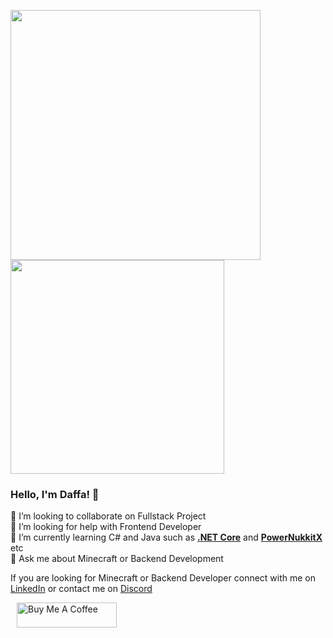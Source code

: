 <p align="start">
  <img src="https://github-readme-stats-pixelwhizs-projects.vercel.app/api?username=pixelwhiz&theme=darcula&hide_border=true&include_all_commits=true&count_private=true&show_icons=true" width="400" />
  <img src="https://github-readme-stats-sigma-five.vercel.app/api/top-langs?username=pixelwhiz&theme=darcula&show_icons=true&hide_border=true&locale=en&layout=compact" width="342" />
</p>

### Hello, I'm Daffa! 👋

👯 I’m looking to collaborate on Fullstack Project  
🤝 I’m looking for help with Frontend Developer  
🌱 I’m currently learning C# and Java such as [**.NET Core**](https://github.com/dotnet/core) and [**PowerNukkitX**](https://github.com/PowerNukkitX/PowerNukkitX) etc  
💬 Ask me about Minecraft or Backend Development

If you are looking for Minecraft or Backend Developer connect with me on [LinkedIn](https://www.linkedin.com/in/daffaxcl) or contact me on [Discord](https://discord.com/users/591983759965028363)

<a href="https://www.buymeacoffee.com/pixelwhiz" target="_blank"><img src="https://cdn.buymeacoffee.com/buttons/v2/default-yellow.png" alt="Buy Me A Coffee" height="40px" width="160px" style="margin-left: 10px" ></a>
